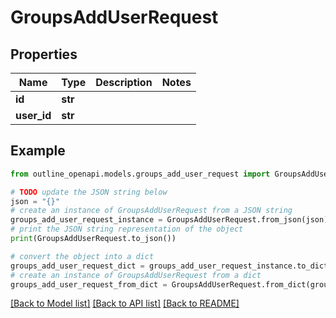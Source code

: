 # GroupsAddUserRequest


## Properties

Name | Type | Description | Notes
------------ | ------------- | ------------- | -------------
**id** | **str** |  | 
**user_id** | **str** |  | 

## Example

```python
from outline_openapi.models.groups_add_user_request import GroupsAddUserRequest

# TODO update the JSON string below
json = "{}"
# create an instance of GroupsAddUserRequest from a JSON string
groups_add_user_request_instance = GroupsAddUserRequest.from_json(json)
# print the JSON string representation of the object
print(GroupsAddUserRequest.to_json())

# convert the object into a dict
groups_add_user_request_dict = groups_add_user_request_instance.to_dict()
# create an instance of GroupsAddUserRequest from a dict
groups_add_user_request_from_dict = GroupsAddUserRequest.from_dict(groups_add_user_request_dict)
```
[[Back to Model list]](../README.md#documentation-for-models) [[Back to API list]](../README.md#documentation-for-api-endpoints) [[Back to README]](../README.md)


